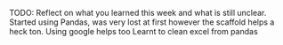 TODO: Reflect on what you learned this week and what is still unclear.
Started using Pandas, was very lost at first however the scaffold helps a heck ton.
Using google helps too
Learnt to clean excel from pandas
